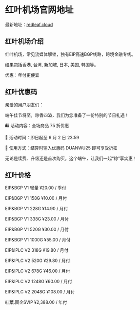 # 红叶机场官网地址

最新地址：[redleaf.cloud](https://www.xn--qprx60h.site/auth/register?code=yx0zCnSs)

## 红叶机场介绍

红叶机场，常见流媒体解锁，独有EIP高速BGP线路，跨境金融专线。

结果包括香港, 台湾, 新加坡, 日本, 美国, 韩国等。

优惠：年付更便宜

## 红叶优惠码

亲爱的用户朋友们：

端午佳节将至，粽香四溢，我们为您准备了一份特别的节日礼遇！

🛍 活动内容：全场商品 75 折优惠

📅 活动时间：即日起至 6 月 2 日 23:59

🎁 使用方式：结算时输入优惠码 DUANWU25 即可享受折扣

无论是续费、升级还是首次购买，这个端午，让我们一起“粽”享实惠！

## 红叶价格

EIP&BGP V1 轻量 ¥20.00 / 季付

EIP&BGP V1 158G ¥10.00 / 月付

EIP&BGP V1 228G ¥14.90 / 月付

EIP&BGP V1 338G ¥23.00 / 月付

EIP&BGP V1 520G ¥30.00 / 月付
 
EIP&BGP V1 1000G ¥55.00 / 月付

EIP&IPLC V2 318G ¥19.80 / 月付

EIP&IPLC V2 520G ¥29.80 / 月付

EIP&IPLC V2 678G ¥46.00 / 月付

EIP&IPLC V2 1248G ¥60.00 / 月付

EIP&IPLC V2 2048G ¥108.00 / 月付

紅葉.團企SVIP ¥2,388.00 / 年付
